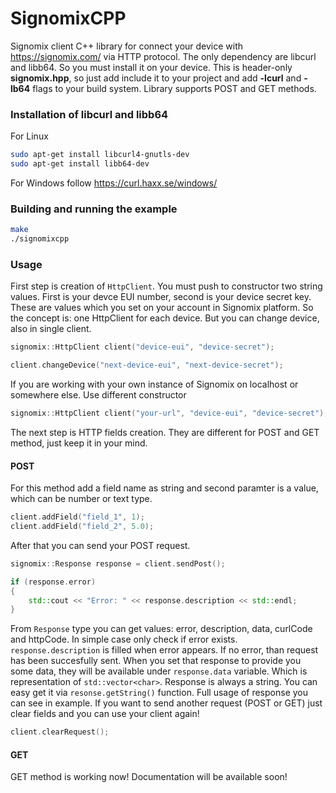 # SignomixCPP
Signomix client C++ library for connect your device with https://signomix.com/ via HTTP protocol. The only dependency are libcurl and libb64. So you must install it on your device. This is header-only **signomix.hpp**, so just add include it to your project and add **-lcurl** and **-lb64** flags to your build system. Library supports POST and GET methods.

### Installation of libcurl and libb64
For Linux
```bash
sudo apt-get install libcurl4-gnutls-dev
sudo apt-get install libb64-dev
```
For Windows follow https://curl.haxx.se/windows/

### Building and running the example
```bash
make
./signomixcpp
```

### Usage
First step is creation of `HttpClient`. You must push to constructor two string values. First is your devce EUI number, second is your device secret key. These are values which you set on your account in Signomix platform. So the concept is: one HttpClient for each device. But you can change device, also in single client.
```c++
signomix::HttpClient client("device-eui", "device-secret");

client.changeDevice("next-device-eui", "next-device-secret");
```
If you are working with your own instance of Signomix on localhost or somewhere else. Use different constructor
```c++
signomix::HttpClient client("your-url", "device-eui", "device-secret");
```
The next step is HTTP fields creation. They are different for POST and GET method, just keep it in your mind.

#### POST
For this method add a field name as string and second paramter is a value, which can be number or text type.
```c++
client.addField("field_1", 1);
client.addField("field_2", 5.0);
```
After that you can send your POST request.
```c++
signomix::Response response = client.sendPost();

if (response.error)
{
    std::cout << "Error: " << response.description << std::endl;
}
```
From `Response` type you can get values: error, description, data, curlCode and httpCode. In simple case only check if error exists. `response.description` is filled when error appears. If no error, than request has been succesfully sent. When you set that response to provide you some data, they will be available under `response.data` variable. Which is representation of `std::vector<char>`.  Response is always a string. You can easy get it via `resonse.getString()` function. Full usage of response you can see in example. If you want to send another request (POST or GET) just clear fields and you can use your client again!
```c++
client.clearRequest();
```

#### GET
GET method is working now! Documentation will be available soon!
